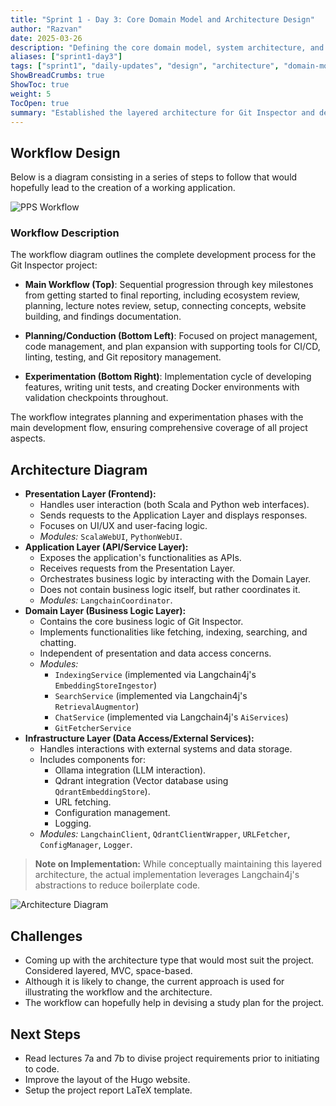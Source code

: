 ```yaml
---
title: "Sprint 1 - Day 3: Core Domain Model and Architecture Design"
author: "Razvan"
date: 2025-03-26
description: "Defining the core domain model, system architecture, and development workflow for Git Inspector"
aliases: ["sprint1-day3"]
tags: ["sprint1", "daily-updates", "design", "architecture", "domain-model"]
ShowBreadCrumbs: true
ShowToc: true
weight: 5
TocOpen: true
summary: "Established the layered architecture for Git Inspector and defined a comprehensive development workflow covering planning, implementation, and experimentation phases."
---
```


## Workflow Design

Below is a diagram consisting in a series of steps to follow that would hopefully lead to the creation of a working application.

![PPS Workflow](../../../../static/figures/PPS-workflow.svg)

### Workflow Description

The workflow diagram outlines the complete development process for the Git Inspector project:

- **Main Workflow (Top)**: Sequential progression through key milestones from getting started to final reporting, including ecosystem review, planning, lecture notes review, setup, connecting concepts, website building, and findings documentation.

- **Planning/Conduction (Bottom Left)**: Focused on project management, code management, and plan expansion with supporting tools for CI/CD, linting, testing, and Git repository management.

- **Experimentation (Bottom Right)**: Implementation cycle of developing features, writing unit tests, and creating Docker environments with validation checkpoints throughout.

The workflow integrates planning and experimentation phases with the main development flow, ensuring comprehensive coverage of all project aspects.

## Architecture Diagram

- **Presentation Layer (Frontend):**
  - Handles user interaction (both Scala and Python web interfaces).
  - Sends requests to the Application Layer and displays responses.
  - Focuses on UI/UX and user-facing logic.
  - _Modules:_ `ScalaWebUI`, `PythonWebUI`.
- **Application Layer (API/Service Layer):**
  - Exposes the application's functionalities as APIs.
  - Receives requests from the Presentation Layer.
  - Orchestrates business logic by interacting with the Domain Layer.
  - Does not contain business logic itself, but rather coordinates it.
  - _Modules:_ `LangchainCoordinator`.
- **Domain Layer (Business Logic Layer):**
  - Contains the core business logic of Git Inspector.
  - Implements functionalities like fetching, indexing, searching, and chatting.
  - Independent of presentation and data access concerns.
  - _Modules:_
    - `IndexingService` (implemented via Langchain4j's `EmbeddingStoreIngestor`)
    - `SearchService` (implemented via Langchain4j's `RetrievalAugmentor`)
    - `ChatService` (implemented via Langchain4j's `AiServices`)
    - `GitFetcherService`
- **Infrastructure Layer (Data Access/External Services):**
  - Handles interactions with external systems and data storage.
  - Includes components for:
    - Ollama integration (LLM interaction).
    - Qdrant integration (Vector database using `QdrantEmbeddingStore`).
    - URL fetching.
    - Configuration management.
    - Logging.
  - _Modules:_ `LangchainClient`, `QdrantClientWrapper`, `URLFetcher`, `ConfigManager`, `Logger`.

> **Note on Implementation:** While conceptually maintaining this layered architecture, the actual implementation leverages Langchain4j's abstractions to reduce boilerplate code.

![Architecture Diagram](../../../../static/figures/PPS-architecture.svg)

## Challenges

- Coming up with the architecture type that would most suit the project. Considered layered, MVC, space-based.
- Although it is likely to change, the current approach is used for illustrating the workflow and the architecture.
- The workflow can hopefully help in devising a study plan for the project.

## Next Steps

- Read lectures 7a and 7b to divise project requirements prior to initiating to code.
- Improve the layout of the Hugo website.
- Setup the project report LaTeX template.
